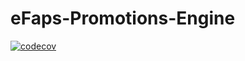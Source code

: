 # eFaps-Promotions-Engine

[![codecov](https://codecov.io/gh/eFaps/eFaps-Promotions-Engine/graph/badge.svg?token=D8Y828HK8G)](https://codecov.io/gh/eFaps/eFaps-Promotions-Engine)
